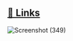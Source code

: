 





##  [🔗 Links](https://induwaarts.netlify.app/)


![Screenshot (349)](https://github.com/user-attachments/assets/898a3aa3-9a89-42a8-9a2c-f9eb8f921472)
